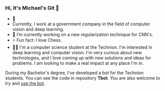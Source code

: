 ### Hi, It's Michael's Git 👋

- 🔭 
- Currently, I work at a government company in the field of computer vision and deep learning.
- 🌱 I’m currently working on a new regularization technique for CNN's.
- ⚡ Fun fact: I love Chess.
- :man_technologist:
I'm a computer science student at the Technion.
I'm interested in deep learning and computer vision.
I'm very curious about new technologies, 
and I love coming up with new solutions and ideas for problems.
I am looking to make a real impact at any place I'm in.

During my Bachelor's degree,
I've developed a bot for the Technion students. 
You can see the code in repository **Tbot**.
You are also welcome to try and [use the bot](https://t.me/Technion_help_bot).
<!--
**tokeron/tokeron** is a ✨ _special_ ✨ repository because its `README.md` (this file) appears on your GitHub profile.

Here are some ideas to get you started:

- 🔭 I’m currently working on ...
- 🌱 I’m currently learning ...
- 👯 I’m looking to collaborate on ...
- 🤔 I’m looking for help with ...
- 💬 Ask me about ...
- 📫 How to reach me: ...
- 😄 Pronouns: ...
- ⚡ Fun fact: ...
-->
